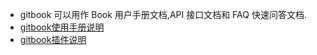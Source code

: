 - gitbook 可以用作  Book 用户手册文档,API 接口文档和 FAQ 快速问答文档.
- [gitbook使用手册说明](https://segmentfault.com/a/1190000018810724)
- [gitbook插件说明](https://segmentfault.com/a/1190000018777424?utm_source=sf-similar-article)